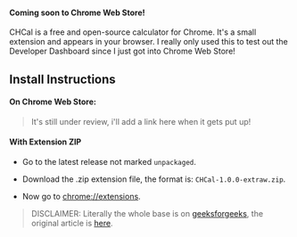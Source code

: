 #### Coming soon to Chrome Web Store!

CHCal is a free and open-source calculator for Chrome. It's a small extension and appears in your browser. I really only used this to test out the Developer Dashboard since I just got into Chrome Web Store!

## Install Instructions

#### On Chrome Web Store:

> It's still under review, i'll add a link here when it gets put up!

#### With Extension ZIP

- Go to the latest release not marked ```unpackaged```.
- Download the .zip extension file, the format is: ```CHCal-1.0.0-extraw.zip```.

- Now go to [chrome://extensions](chrome://extensions).

> DISCLAIMER: Literally the whole base is on [geeksforgeeks](https://geeksforgeeksorg), the original article is [here](https://www.geeksforgeeks.org/html-calculator/).
